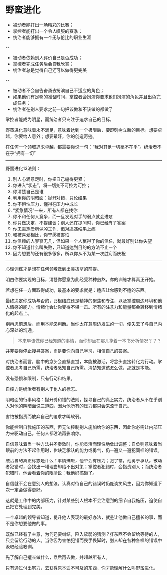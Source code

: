 # 野蛮进化

- 被动者能打出一场精彩的比赛；
- 掌控者能打出一个令人叹服的赛季；
- 统治者能够拥有一个无与伦比的职业生涯

--

* 被动者依赖别人评价自己是否成功；
* 掌控者完成任务后会自我欣赏；
* 统治者总是觉得自己还可以做得更完美

--

* 被动者不会自告奋勇去扮演自己不适应的角色；
* 如果他们有足够的准备时间，掌控者会扮演你要求他们扮演的角色并且出色完成任务；
* 统治者在别人要求之前一句把该做和不该做的都做了


掌控者能成为明星，而统治者只专注于追求自己的目标。


野蛮进化意味着永不满足，意味着达到一个极限后，要即刻树立新的目标。想要卓越，你要给人意外；想要最好，你的创造奇迹。

在任何一个领域追求卓越，都需要你说一句：“我对其他一切毫不在乎”。统治者不在乎“拥有一切”

-----------------------------------------
野蛮进化13法则：

1. 别人心满意足时，你把自己逼得更紧；
1. 你进入“状态”，将一切变不可控为可控；
1. 你清楚自己是谁
1. 利用你的阴暗面：抛开对错，只论结果
1. 你不惧怕压力，懂得在压力中成长
1. “紧急情况”一来，所有人都在找你
1. 你不和任何人竞争，而一旦发现对手的弱点就会进攻
1. 你只做决定，不提建议；别人还在提问时，你已经有了答案
1. 你无需热爱所做的工作，但对追逐结果上瘾
1. 和被喜爱相比，你宁愿被害怕
1. 你信赖的人寥寥无几，但如果一个人赢得了你的信任，就最好别让你失望
1. 你不知道什么叫失败，只知道达到目的的方法不止一个
1. 因为想要的还有很多很多，所以你从不为某一次胜利而庆祝

-----------------------------------------
心理训练才是想在任何领域做到出类拔萃的前提。

明白你要实现的目标，清楚你愿意为此经受种种煎熬，你的训练才算真正开始。

若想在任一方面取得成功，最基本的要求就是：适应让你感到不适的东西。

最终决定你成功与否的，归根结底还是精神的聚焦和专注，以及掌控周边环境和他人情感的能力。情绪化会让你变得不堪一击。所有的注意力和能量都会转移到情绪化的起点上。

别再思前想后，而用本能来判断。当你太在意周边发生的一切，便失去了与自己内心深处的沟通。


> 本来早该做你已经知道的事情，而你却坐在那儿捧着一本书分析情况？？？


并非要你停止搜寻答案，而是要你向自己学习，相信自己的答案。

对统治者而言，脑中的念头会直抵直觉，本能被激活，将念头直接转化为行动。掌控者思考自己所需，统治者感知自己所需。清楚知道该怎么做，那就是本能。

没有恐惧和限制，只有行动和结果。

自控力是统治者有别人于他人的标志。

阴暗面的行事风格：抛开对和错的法则，探寻自己的真正实力。统治者从不在乎别人对他的阴暗面说三道四，因为他所有的压力都只会来源于自己。

害怕被指责而放弃自己的追求才叫软弱。

你能控制自我施压的东西，但无法控制别人施加给你的东西，因此你必需让内部压力来驱动自己。任何人都没法再影响你。

自信意味着当一种方法并不奏效时，你能灵活而理性地做出调整；自负则意味着当眼前的方法不起作用时，你缺乏承认的能力或勇气，仍一遍又一遍犯同样的错误。

统治者的真正标志是什么？事情搞砸，他不会有压力；犯了错，他勇于承认。被动者犯错时，会找出一堆理由却给不出对策；掌控者犯错时，会指责别人；而统治者犯错时，他会看着你的眼睛说：我他妈搞砸了。

自信就不会在意别人的想法。认真对待自己的错误时仍能谈笑风生，因为你知道下次一定会做得更好。

这就是工作中的内部压力，针对某些别人根本不会注意到的细节自我施压，迫使自己把它处理到完美。

一个卓越的领导者知道，提升他人表现的最好办法，就是让他做自己擅长的事，而不是你想要他做的事。

既然已经有了主意，为何还要纠结，陷入软弱的猜测？好东西不会留给等待的人，只会留给行动的人。当你因为害怕犯错而畏手畏脚时，别人却在各种各样的错误中汲取经验教训。

先了解自己擅长做什么，然后再去做，并超越所有人。

只有通过付出努力，去获得原本遥不可及的东西，你才能理解什么叫野蛮进化。